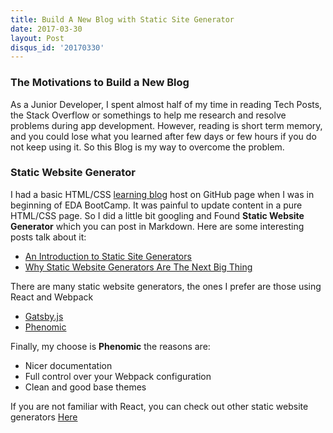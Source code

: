 ```yaml
---
title: Build A New Blog with Static Site Generator
date: 2017-03-30
layout: Post
disqus_id: '20170330'
---
```

### The Motivations to Build a New Blog
As a Junior Developer, I spent almost half of my time in reading Tech Posts, the Stack Overflow or somethings to help me research and resolve problems during app development. However, reading is short term memory, and you could lose what you learned after few days or few hours if you do not keep using it. So this Blog is my way to overcome the problem.

### Static Website Generator
I had a basic HTML/CSS [learning blog](https://quinn-h.github.io/) host on GitHub page when I was in beginning of EDA BootCamp. It was painful to update content in a pure HTML/CSS page. So I did a little bit googling and Found **Static Website Generator** which you can post in Markdown. Here are some interesting posts talk about it:
- [An Introduction to Static Site Generators](https://davidwalsh.name/introduction-static-site-generators)
- [Why Static Website Generators Are The Next Big Thing](https://www.smashingmagazine.com/2015/11/modern-static-website-generators-next-big-thing/)

There are many static website generators, the ones I prefer are those using React and Webpack
- [Gatsby.js](https://github.com/gatsbyjs/gatsby)
- [Phenomic](https://phenomic.io/)

Finally, my choose is  **Phenomic** the reasons are:
- Nicer documentation
- Full control over your Webpack configuration
- Clean and good base themes

If you are not familiar with React, you can check out other static website generators [Here](https://www.netlify.com/blog/2016/05/02/top-ten-static-website-generators/)
